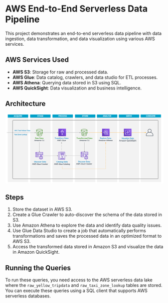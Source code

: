 # AWS End-to-End Serverless Data Pipeline

This project demonstrates an end-to-end serverless data pipeline with data ingestion, data transformation, and data visualization using various AWS services.

## AWS Services Used

- **AWS S3**: Storage for raw and processed data.
- **AWS Glue**: Data catalog, crawlers, and data studio for ETL processes.
- **AWS Athena**: Querying data stored in S3 using SQL.
- **AWS QuickSight**: Data visualization and business intelligence.

## Architecture

![Architecture Diagram](./aws_serverless/images/architecture_diagram.png)

## Steps

1. Store the dataset in AWS S3.
2. Create a Glue Crawler to auto-discover the schema of the data stored in S3.
3. Use Amazon Athena to explore the data and identify data quality issues.
4. Use Glue Data Studio to create a job that automatically performs transformations and saves the processed data in an optimized format to AWS S3.
5. Access the transformed data stored in Amazon S3 and visualize the data in Amazon QuickSight.

## Running the Queries

To run these queries, you need access to the AWS serverless data lake where the `raw_yellow_tripdata` and `raw_taxi_zone_lookup` tables are stored. You can execute these queries using a SQL client that supports AWS serverless databases.
